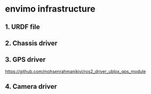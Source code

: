 # envimo infrastructure
## 1. URDF file 
## 2. Chassis driver

## 3. GPS driver
https://github.com/mohsenrahmanikivi/ros2_driver_ublox_gps_module
## 4. Camera driver

